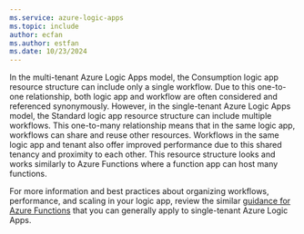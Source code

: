 ```yaml
---
ms.service: azure-logic-apps
ms.topic: include
author: ecfan
ms.author: estfan
ms.date: 10/23/2024
---
```


In the multi-tenant Azure Logic Apps model, the Consumption logic app resource structure can include only a single workflow. Due to this one-to-one relationship, both logic app and workflow are often considered and referenced synonymously. However, in the single-tenant Azure Logic Apps model, the Standard logic app resource structure can include multiple workflows. This one-to-many relationship means that in the same logic app, workflows can share and reuse other resources. Workflows in the same logic app and tenant also offer improved performance due to this shared tenancy and proximity to each other. This resource structure looks and works similarly to Azure Functions where a function app can host many functions.

For more information and best practices about organizing workflows, performance, and scaling in your logic app, review the similar [guidance for Azure Functions](../articles/azure-functions/functions-best-practices.md) that you can generally apply to single-tenant Azure Logic Apps.
